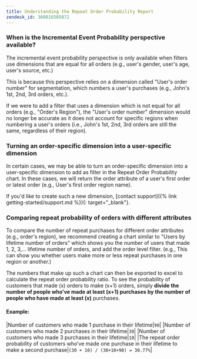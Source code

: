 ```yaml
---
title: Understanding the Repeat Order Probability Report
zendesk_id: 360016505872
---
```


### When is the Incremental Event Probability perspective available?

The incremental event probability perspective is only available when filters use dimensions that are equal for all orders (e.g., user's gender, user's age, user's source, etc.)

This is because this perspective relies on a dimension called "User's order number" for segmentation, which numbers a user's purchases (e.g., John's 1st, 2nd, 3rd orders, etc.).

If we were to add a filter that uses a dimension which is not equal for all orders (e.g., "Order's Region"), the "User's order number" dimension would no longer be accurate as it does not account for specific regions when numbering a user's orders (i.e., John's 1st, 2nd, 3rd orders are still the same, regardless of their region).

### Turning an order-specific dimension into a user-specific dimension

In certain cases, we may be able to turn an order-specific dimension into a user-specific dimension to add as filter in the Repeat Order Probability chart. In these cases, we will return the order attribute of a user's first order or latest order (e.g., User's first order region name).

If you'd like to create such a new dimension, [contact support]({% link getting-started/support.md %}){: target="_blank"}.

### Comparing repeat probability of orders with different attributes

To compare the number of repeat purchases for different order attributes (e.g., order's region), we recommend creating a chart similar to "Users by lifetime number of orders" which shows you the number of users that made 1, 2, 3,... lifetime number of orders, and add the order level filter. (e.g., This can show you whether users make more or less repeat purchases in one region or another.)

The numbers that make up such a chart can then be exported to excel to calculate the repeat order probability ratio. To see the probability of customers that made (x) orders to make (x+1) orders, simply **divide the number of people who’ve made at least (x+1) purchases by the number of people who have made at least (x)** purchases.

#### Example:

|Number of customers who made 1 purchase in their lifetime|`90`|
|Number of customers who made 2 purchases in their lifetime|`30`|
|Number of customers who made 3 purchases in their lifetime|`10`|
|The repeat order probability of customers who’ve made one purchase in their lifetime to make a second purchase|`(30 + 10) / (30+10+90) = 30.77%`|
